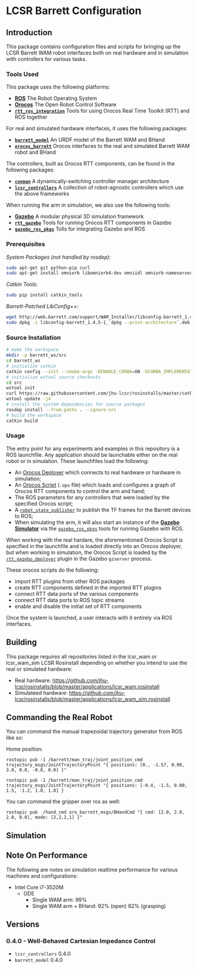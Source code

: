 LCSR Barrett Configuration
==========================

## Introduction

This package contains configuration files and scripts for bringing up the LCSR Barrett WAM robot interfaces both on real hardware and in simulation with controllers for various tasks.

### Tools Used

This package uses the following platforms:
* [**ROS**](http://www.ros.org) The Robot Operating System
* [**Orocos**](http://www.orocos.org) The Open Robot Control Software
* [**`rtt_ros_integration`**](https://github.com/orocos/rtt_ros_integration) Tools for using Orocos Real Time Toolkit (RTT) and ROS together

For real and simulated hardware interfaces, it uses the following packages:
* [**`barrett_model`**](https://github.com/jhu-lcsr/barrett_model) An URDF model of the Barrett WAM and BHand
* [**`orocos_barrett`**](https://github.com/jhu-lcsr/orocos_barrett) Orocos interfaces to the real and simulated Barrett WAM robot and BHand

The controllers, built as Orocos RTT components, can be found in the following packages:
* [**`conman`**](https://github.com/jbohren/conman) A dynamically-switching controller manager architecture
* [**`lcsr_controllers`**](https://github.com/jhu-lcsr/lcsr_controllers) A collection of robot-agnostic controllers which use the above frameworks

When running the arm in simulation, we also use the following tools:
* [**Gazebo**](http://www.gazebosim.org) A modular physical 3D simulation framework
* [**`rtt_gazebo`**](https://github.com/jhu-lcsr/rtt_gazebo) Tools for running Orocos RTT components in Gazebo
* [**`gazebo_ros_pkgs`**](https://github.com/ros-simulation/gazebo_ros_pkgs) Tolls for integrating Gazebo and ROS

### Prerequisites

*System Packages (not handled by rosdep):*
```bash
sudo apt-get git python-pip curl
sudo apt-get install omniorb libomniorb4-dev omniidl omniorb-nameserver
```

*Catkin Tools:*

```bash
sudo pip install catkin_tools
```

*Barrett-Patched LibConfig++:*

```bash
wget http://web.barrett.com/support/WAM_Installer/libconfig-barrett_1.4.5-1_`dpkg --print-architecture`.deb
sudo dpkg -i libconfig-barrett_1.4.5-1_`dpkg --print-architecture`.deb
```

### Source Installation

```bash
# make the workspace
mkdir -p barrett_ws/src
cd barrett_ws
# initialize catkin
catkin config --init --cmake-args -DENABLE_CORBA=ON -DCORBA_IMPLEMENTATION=OMNIORB
# initialize wstool source checkouts
cd src
wstool init
curl https://raw.githubusercontent.com/jhu-lcsr/rosinstalls/master/catkin_build/wam_hw.rosinstall | wstool merge -
wstool update -j4
# install the system dependencies for source packages
rosdep install --from-paths . --ignore-src
# build the workspace
catkin build
```

### Usage

The entry point for any experiments and examples in this repository is a ROS launchfile. Any application should be launchable either on the real robot or in simulation. These launchfiles load the following:

* An [Orocos Deployer](http://www.orocos.org/stable/documentation/ocl/v2.x/doc-xml/orocos-deployment.html) which connects to real hardware or hardware in simulation;
* An [Orocos Script](http://www.orocos.org/stable/documentation/rtt/v2.x/doc-xml/orocos-components-manual.html#orocos-scripting) (`.ops` file) which loads and configures a graph of Orocos RTT components to control the arm and hand;
* The ROS parameters for any controllers that were loaded by the specified Orocos script;
* A [`robot_state_publisher`](http://wiki.ros.org/robot_state_publisher) to publish the TF frames for the Barrett devices to ROS;
* When simulating the arm, it will also start an instance of the [**Gazebo Simulator**](http://www.gazebosim.org) via the [`gazebo_ros_pkgs`](https://github.com/ros-simulation/gazebo_ros_pkgs) tools for running Gazebo with ROS.

When working with the real hardare, the aforementioned Orocos Script is specified in the launchfile and is loaded directly into an Orocos deployer, but when working in simulation, the Orocos Script is loaded by the [`rtt_gazebo_deployer`](https://github.com/jhu-lcsr/rtt_gazebo/rtt_gazebo_deployer) plugin in the Gazebo `gzserver` process.

These orocos scripts do the following:

* import RTT plugins from other ROS packages
* create RTT components defined in the imported RTT plugins
* connect RTT data ports of the various components
* connect RTT data ports to ROS topic streams
* enable and disable the initial set of RTT components

Once the system is launched, a user interacts with it entirely via ROS interfaces.

## Building

This package requires all repositories listed in the lcsr_wam or lcsr_wam_sim LCSR Rosinstall depending on whether you intend to use the real or simulated hardware:

* Real hardware: https://github.com/jhu-lcsr/rosinstalls/blob/master/applications/lcsr_wam.rosinstall
* Simulateed hardware: https://github.com/jhu-lcsr/rosinstalls/blob/master/applications/lcsr_wam_sim.rosinstall

## Commanding the Real Robot

You can command the manual trapezoidal trajectory generator from ROS like so:

Home position:
```
rostopic pub -1 /barrett/man_traj/joint_position_cmd trajectory_msgs/JointTrajectoryPoint "{ positions: [0., -1.57, 0.00, 3.0, 0.0, -0.8, 0.0] }"
```

```
rostopic pub -1 /barrett/man_traj/joint_position_cmd trajectory_msgs/JointTrajectoryPoint "{ positions: [-0.4, -1.5, 0.00, 1.5, -1.2, 1.0, 1.8] }
```

You can command the gripper over ros as well:
```
rostopic pub  /hand_cmd oro_barrett_msgs/BHandCmd "{ cmd: [2.0, 2.0, 2.0, 0.0], mode: [2,2,2,1] }" 
```

## Simulation

## Note On Performance

The following are notes on simulation realtime performance for various machines and configurations:

* Intel Core i7-3520M
  * ODE
    * Single WAM arm: 99% 
    * Single WAM arm + BHand: 92% (open) 82% (grasping)

## Versions

### 0.4.0 - Well-Behaved Cartesian Impedance Control 

* `lcsr_controllers` 0.4.0
* `barrett_model` 0.4.0
